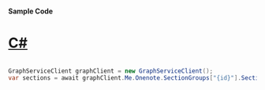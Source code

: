 #### Sample Code
# [C#](#tab/Csharp)

```C#

GraphServiceClient graphClient = new GraphServiceClient();
var sections = await graphClient.Me.Onenote.SectionGroups["{id}"].Sections.Request().GetAsync();

```